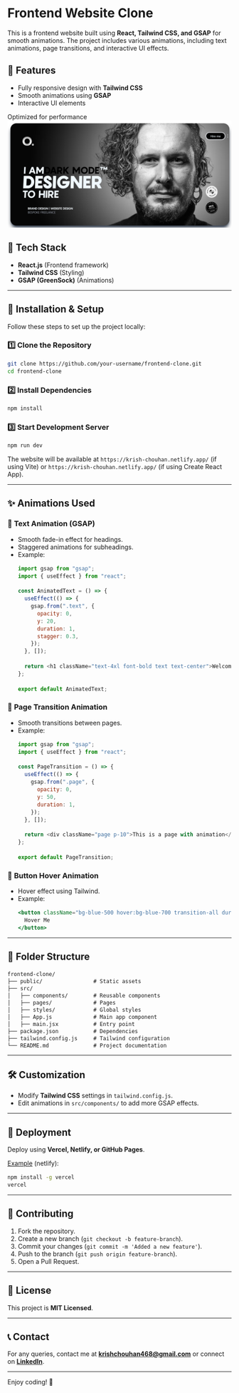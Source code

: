 # Frontend Website Clone

This is a frontend website built using **React, Tailwind CSS, and GSAP** for smooth animations. The project includes various animations, including text animations, page transitions, and interactive UI effects.

## 🚀 Features
- Fully responsive design with **Tailwind CSS**
- Smooth animations using **GSAP**
- Interactive UI elements

Optimized for performance  
![image alt](https://raw.githubusercontent.com/KrishChouhan486/portfolio-website/main/Screenshot%202025-02-16%20154332.png)

## 📌 Tech Stack
- **React.js** (Frontend framework)
- **Tailwind CSS** (Styling)
- **GSAP (GreenSock)** (Animations)

---

## 🔧 Installation & Setup
Follow these steps to set up the project locally:

### 1️⃣ Clone the Repository
```sh
git clone https://github.com/your-username/frontend-clone.git
cd frontend-clone
```

### 2️⃣ Install Dependencies
```sh
npm install
```

### 3️⃣ Start Development Server
```sh
npm run dev
```
The website will be available at `https://krish-chouhan.netlify.app/` (if using Vite) or `https://krish-chouhan.netlify.app/` (if using Create React App).

---

## ✨ Animations Used

### 🔹 **Text Animation** (GSAP)
- Smooth fade-in effect for headings.
- Staggered animations for subheadings.
- Example:
  ```js
  import gsap from "gsap";
  import { useEffect } from "react";

  const AnimatedText = () => {
    useEffect(() => {
      gsap.from(".text", {
        opacity: 0,
        y: 20,
        duration: 1,
        stagger: 0.3,
      });
    }, []);

    return <h1 className="text-4xl font-bold text text-center">Welcome to My Website</h1>;
  };

  export default AnimatedText;
  ```

### 🔹 **Page Transition Animation**
- Smooth transitions between pages.
- Example:
  ```js
  import gsap from "gsap";
  import { useEffect } from "react";

  const PageTransition = () => {
    useEffect(() => {
      gsap.from(".page", {
        opacity: 0,
        y: 50,
        duration: 1,
      });
    }, []);

    return <div className="page p-10">This is a page with animation</div>;
  };

  export default PageTransition;
  ```

### 🔹 **Button Hover Animation**
- Hover effect using Tailwind.
- Example:
  ```jsx
  <button className="bg-blue-500 hover:bg-blue-700 transition-all duration-300 text-white font-bold py-2 px-4 rounded">
    Hover Me
  </button>
  ```

---

## 📂 Folder Structure
```
frontend-clone/
├── public/                # Static assets
├── src/
│   ├── components/        # Reusable components
│   ├── pages/             # Pages
│   ├── styles/            # Global styles
│   ├── App.js             # Main app component
│   ├── main.jsx           # Entry point
├── package.json           # Dependencies
├── tailwind.config.js     # Tailwind configuration
└── README.md              # Project documentation
```

---

## 🛠️ Customization
- Modify **Tailwind CSS** settings in `tailwind.config.js`.
- Edit animations in `src/components/` to add more GSAP effects.

---

## 🚀 Deployment
Deploy using **Vercel, Netlify, or GitHub Pages**.

[Example](https://krish-chouhan.netlify.app/) (netlify):
```sh
npm install -g vercel
vercel
```

---

## 🙌 Contributing
1. Fork the repository.
2. Create a new branch (`git checkout -b feature-branch`).
3. Commit your changes (`git commit -m 'Added a new feature'`).
4. Push to the branch (`git push origin feature-branch`).
5. Open a Pull Request.

---

## 📃 License
This project is **MIT Licensed**.

---

## 📞 Contact
For any queries, contact me at **krishchouhan468@gmail.com** or connect on **[LinkedIn](https://www.linkedin.com/in/krishchouhan/)**.

---

Enjoy coding! 🚀

